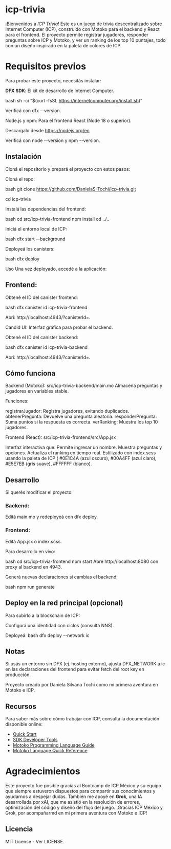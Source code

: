 # icp-trivia

¡Bienvenidos a *ICP Trivia*! Este es un juego de trivia descentralizado sobre Internet Computer (ICP), construido con Motoko para el backend y React para el frontend. El proyecto permite registrar jugadores, responder preguntas sobre ICP y Motoko, y ver un ranking de los top 10 puntajes, todo con un diseño inspirado en la paleta de colores de ICP.

# Requisitos previos

Para probar este proyecto, necesitás instalar:

**DFX SDK**: El kit de desarrollo de Internet Computer.

bash
sh -ci "$(curl -fsSL https://internetcomputer.org/install.sh)"

Verificá con dfx --version.

Node.js y npm: Para el frontend React (Node 18 o superior).

Descargalo desde https://nodejs.org/en

Verificá con node --version y npm --version.

## Instalación
Cloná el repositorio y prepará el proyecto con estos pasos:

Cloná el repo:

bash
git clone https://github.com/DanielaS-Tochi/icp-trivia.git

cd icp-trivia

Instalá las dependencias del frontend:

bash
cd src/icp-trivia-frontend
npm install
cd ../..

Iniciá el entorno local de ICP:

bash
dfx start --background

Deployeá los canisters:

bash
dfx deploy

Uso
Una vez deployado, accedé a la aplicación:

## Frontend:
Obtené el ID del canister frontend:

bash
dfx canister id icp-trivia-frontend

Abrí: http://localhost:4943/?canisterId=<frontend-id>.

Candid UI: Interfaz gráfica para probar el backend.

Obtené el ID del canister backend:

bash
dfx canister id icp-trivia-backend

Abrí: http://localhost:4943/?canisterId=<backend-id>.

## Cómo funciona

Backend (Motoko): src/icp-trivia-backend/main.mo
Almacena preguntas y jugadores en variables stable.

Funciones:

registrarJugador: Registra jugadores, evitando duplicados.
obtenerPregunta: Devuelve una pregunta aleatoria.
responderPregunta: Suma puntos si la respuesta es correcta.
verRanking: Muestra los top 10 jugadores.

Frontend (React): src/icp-trivia-frontend/src/App.jsx

Interfaz interactiva que:
Permite ingresar un nombre.
Muestra preguntas y opciones.
Actualiza el ranking en tiempo real.
Estilizado con index.scss usando la paleta de ICP ( #0E1C4A (azul oscuro), #00A4FF (azul claro), #E5E7EB (gris suave), #FFFFFF (blanco).

## Desarrollo
Si querés modificar el proyecto:

### Backend: 
Editá main.mo y redeployeá con dfx deploy.

### Frontend:
Editá App.jsx o index.scss.

Para desarrollo en vivo:

bash
cd src/icp-trivia-frontend
npm start
Abre http://localhost:8080 con proxy al backend en 4943.

Generá nuevas declaraciones si cambias el backend:

bash
npm run generate

## Deploy en la red principal (opcional)
Para subirlo a la blockchain de ICP:

Configurá una identidad con ciclos (consultá NNS).

Deployeá:
bash
dfx deploy --network ic

## Notas
Si usás un entorno sin DFX (ej. hosting externo), ajustá DFX_NETWORK a ic en las declaraciones del frontend para evitar fetch del root key en producción.

Proyecto creado por Daniela Silvana Tochi como mi primera aventura en Motoko e ICP.

## Recursos
Para saber más sobre cómo trabajar con ICP, consultá la documentación disponible online:

- [Quick Start](https://internetcomputer.org/docs/current/developer-docs/setup/deploy-locally)
- [SDK Developer Tools](https://internetcomputer.org/docs/current/developer-docs/setup/install)
- [Motoko Programming Language Guide](https://internetcomputer.org/docs/current/motoko/main/motoko)
- [Motoko Language Quick Reference](https://internetcomputer.org/docs/current/motoko/main/language-manual)

# Agradecimientos

Este proyecto fue posible gracias al Bootcamp de ICP México y su equipo que siempre estuveron dispuestos para compartir sus conocimientos y ayudarnos a despejar dudas. También me apoyé en **Grok**, una IA desarrollada por xAI, que me asistió en la resolución de errores, optimización del código y diseño del flujo del juego. ¡Gracias ICP México y Grok, por acompañarmd en mi primera aventura con Motoko e ICP!

## Licencia
MIT License - Ver LICENSE.